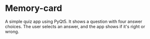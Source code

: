 # Memory-card
A simple quiz app using PyQt5. It shows a question with four answer choices. The user selects an answer, and the app shows if it's right or wrong.
